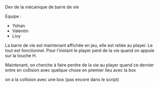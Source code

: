 Dev de la mécanique de barre de vie

Equipe : 
- Yohan
- Valentin
- Livy


La barre de vie est maintenant affichée en jeu, elle est reliée au player. Le tout est fonctionnel.
Pour l'instant le player perd de la vie quand on appuie sur la touche H.

Maintenant, on cherche à faire perdre de la vie au player quand ce dernier entre en collision avec quelque chose
en premier lieu avec la box

on a la collision avec une box (pas encore dans le script)

